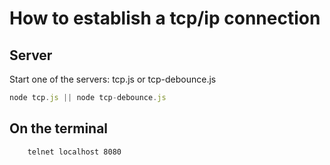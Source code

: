 # How to establish a tcp/ip connection

## Server

Start one of the servers: 
tcp.js or tcp-debounce.js

```js
node tcp.js || node tcp-debounce.js
```

## On the terminal

```sh
    telnet localhost 8080
```